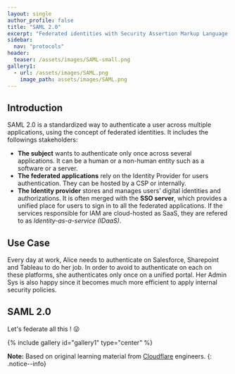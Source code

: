 ```yaml
---
layout: single
author_profile: false
title: "SAML 2.0"
excerpt: "Federated identities with Security Assertion Markup Language."
sidebar:
  nav: "protocols"
header:
  teaser: /assets/images/SAML-small.png
gallery1:
  - url: /assets/images/SAML.png
    image_path: assets/images/SAML.png
---
```

## Introduction

SAML 2.0 is a standardized way to authenticate a user across multiple applications, using the concept of federated identities.
It includes the followings stakeholders:
- **The subject** wants to authenticate only once across several applications. It can be a human or a non-human entity such as a software or a server.
- **The federated applications** rely on the Identity Provider for users authentication. They can be hosted by a CSP or internally.
- **The Identity provider** stores and manages users’ digital identities and authorizations. It is often merged with the **SSO server**, which provides a unified place for users to sign in to all the federated applications. If the services responsible for IAM are cloud-hosted as SaaS, they are refered to as *Identity-as-a-service (IDaaS)*.

## Use Case

Every day at work, Alice needs to authenticate on Salesforce, Sharepoint and Tableau to do her job. In order to avoid to authenticate on each on these platforms, she authenticates only once on a unified portal. Her Admin Sys is also happy since it becomes much more efficient to apply internal security policies.

## SAML 2.0

Let's federate all this ! :stuck_out_tongue_winking_eye:

{% include gallery id="gallery1" type="center" %}

**Note:** Based on original learning material from [Cloudflare](https://cloudflare.com/learning) engineers.
{: .notice--info}
